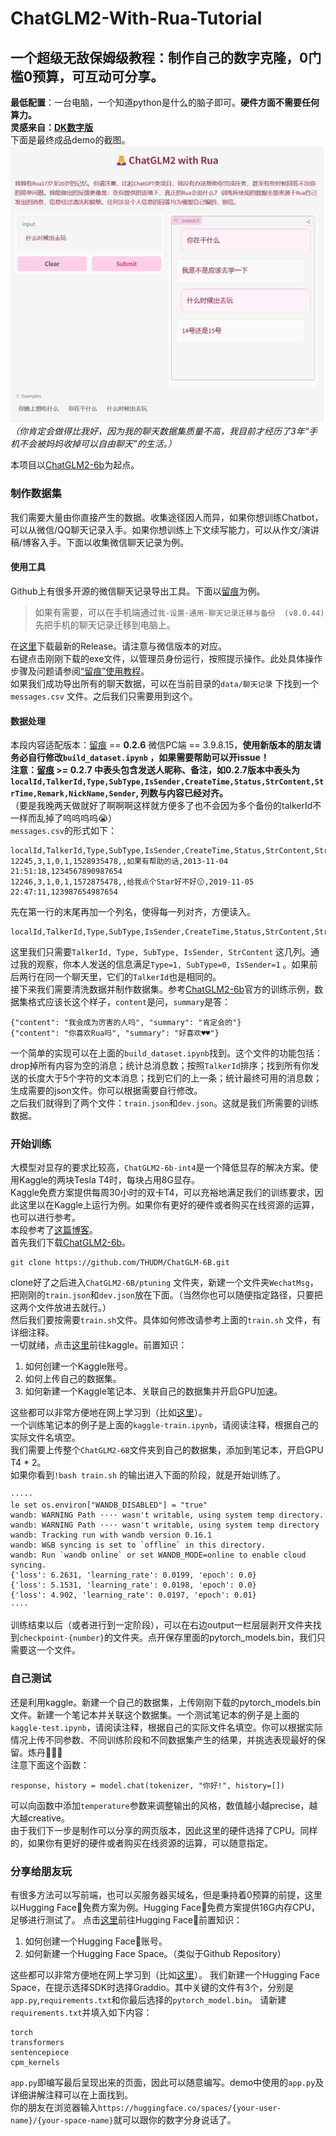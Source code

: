 # ChatGLM2-With-Rua-Tutorial
**一个超级无敌保姆级教程：制作自己的数字克隆，0门槛0预算，可互动可分享。**  
---
**最低配置**：一台电脑，一个知道python是什么的脑子即可。**硬件方面不需要任何算力。**     
**灵感来自：[DK数字版](https://greatdk.com/1908.html#comment-5026)**   
下面是最终成品demo的截图。     
![Demo](image/demo.png)  
*（你肯定会做得比我好，因为我的聊天数据集质量不高，我目前才经历了3年“手机不会被妈妈收掉可以自由聊天”的生活。）*  
  
本项目以[ChatGLM2-6b](https://github.com/THUDM/ChatGLM2-6B)为起点。
### 制作数据集
我们需要大量由你直接产生的数据。收集途径因人而异，如果你想训练Chatbot，可以从微信/QQ聊天记录入手。如果你想训练上下文续写能力，可以从作文/演讲稿/博客入手。下面以收集微信聊天记录为例。  
#### 使用工具
Github上有很多开源的微信聊天记录导出工具。下面以[留痕](https://github.com/LC044/WeChatMsg)为例。      
>如果有需要，可以在手机端通过`我-设置-通用-聊天记录迁移与备份  (v8.0.44)` 先把手机的聊天记录迁移到电脑上。     

在[这里](https://github.com/LC044/WeChatMsg/releases)下载最新的Release。请注意与微信版本的对应。  
右键点击刚刚下载的exe文件，以管理员身份运行，按照提示操作。此处具体操作步骤及问题请参阅[“留痕”使用教程](https://blog.lc044.love/post/5)。  
如果我们成功导出所有的聊天数据，可以在当前目录的`data/聊天记录` 下找到一个`messages.csv` 文件。之后我们只需要用到这个。   
#### 数据处理
本段内容适配版本：[留痕](https://github.com/LC044/WeChatMsg) == **0.2.6** 微信PC端 == 3.9.8.15，**使用新版本的朋友请务必自行修改`build_dataset.ipynb` ，如果需要帮助可以开issue！**  
**注意：[留痕](https://github.com/LC044/WeChatMsg) >= 0.2.7 中表头包含发送人昵称、备注，如0.2.7版本中表头为`localId,TalkerId,Type,SubType,IsSender,CreateTime,Status,StrContent,StrTime,Remark,NickName,Sender`, 列数与内容已经对齐。**  
（要是我晚两天做就好了啊啊啊这样就方便多了也不会因为多个备份的talkerId不一样而乱掉了呜呜呜呜😭）  
`messages.csv`的形式如下：
```
localId,TalkerId,Type,SubType,IsSender,CreateTime,Status,StrContent,StrTime
12245,3,1,0,1,1528935478,,如果有帮助的话,2013-11-04 21:51:18,1234567890987654
12246,3,1,0,1,1572875478,,给我点个Star好不好😗,2019-11-05 22:47:11,123987654987654
```
先在第一行的末尾再加一个列名，使得每一列对齐，方便读入。  
```
localId,TalkerId,Type,SubType,IsSender,CreateTime,Status,StrContent,StrTime,_
```
这里我们只需要`TalkerId, Type, SubType, IsSender, StrContent` 这几列。通过我的观察，你本人发送的信息满足`Type=1, SubType=0, IsSender=1` 。如果前后两行在同一个聊天里，它们的`TalkerId`也是相同的。    
接下来我们需要清洗数据并制作数据集。参考[ChatGLM2-6b](https://github.com/THUDM/ChatGLM2-6B)官方的训练示例，数据集格式应该长这个样子，`content`是问，`summary`是答：  
```
{"content": "我会成为厉害的人吗", "summary": "肯定会的"}
{"content": "你喜欢Rua吗", "summary": "好喜欢♥♥"}
```
一个简单的实现可以在上面的`build_dataset.ipynb`找到。这个文件的功能包括：drop掉所有内容为空的消息；统计总消息数；按照`TalkerId`排序；找到所有你发送的长度大于5个字符的文本消息；找到它们的上一条；统计最终可用的消息数；生成需要的json文件。你可以根据需要自行修改。  
之后我们就得到了两个文件：`train.json`和`dev.json`。这就是我们所需要的训练数据。    
### 开始训练
大模型对显存的要求比较高，`ChatGLM2-6b-int4`是一个降低显存的解决方案。使用Kaggle的两块Tesla T4时，每块占用8G显存。    
Kaggle免费方案提供每周30小时的双卡T4，可以充裕地满足我们的训练要求，因此这里以在Kaggle上运行为例。如果你有更好的硬件或者购买在线资源的运算，也可以进行参考。  
本段参考了[这篇博客](https://blog.csdn.net/qq_72632426/article/details/130898002)。  
首先我们下载[ChatGLM2-6b](https://github.com/THUDM/ChatGLM2-6B)。  
```
git clone https://github.com/THUDM/ChatGLM-6B.git
```
clone好了之后进入`ChatGLM2-6B/ptuning` 文件夹，新建一个文件夹`WechatMsg`，把刚刚的`train.json`和`dev.json`放在下面。（当然你也可以随便指定路径，只要把这两个文件放进去就行。）  
然后我们要按需要`train.sh`文件。具体如何修改请参考上面的`train.sh` 文件，有详细注释。  
一切就绪，点击[这里](https://www.kaggle.com/)前往kaggle。前置知识：  
1. 如何创建一个Kaggle账号。
2. 如何上传自己的数据集。
3. 如何新建一个Kaggle笔记本、关联自己的数据集并开启GPU加速。

这些都可以非常方便地在网上学习到（比如[这里](https://blog.csdn.net/qq_53919099/article/details/130867160)）。  
一个训练笔记本的例子是上面的`kaggle-train.ipynb`，请阅读注释，根据自己的实际文件名填空。  
我们需要上传整个`ChatGLM2-6B`文件夹到自己的数据集，添加到笔记本，开启GPU T4 * 2。  
如果你看到`!bash train.sh` 的输出进入下面的阶段，就是开始训练了。  
```
·····
le set os.environ["WANDB_DISABLED"] = "true"
wandb: WARNING Path ···· wasn't writable, using system temp directory.
wandb: WARNING Path ···· wasn't writable, using system temp directory
wandb: Tracking run with wandb version 0.16.1
wandb: W&B syncing is set to `offline` in this directory.  
wandb: Run `wandb online` or set WANDB_MODE=online to enable cloud syncing.
{'loss': 6.2631, 'learning_rate': 0.0199, 'epoch': 0.0}                         
{'loss': 5.1531, 'learning_rate': 0.0198, 'epoch': 0.0}                         
{'loss': 4.902, 'learning_rate': 0.0197, 'epoch': 0.01} 
····
```
训练结束以后（或者进行到一定阶段），可以在右边output一栏层层剥开文件夹找到`checkpoint-{number}`的文件夹。点开保存里面的pytorch_models.bin，我们只需要这一个文件。  
### 自己测试
还是利用kaggle。新建一个自己的数据集，上传刚刚下载的pytorch_models.bin文件。新建一个笔记本并关联这个数据集。一个测试笔记本的例子是上面的`kaggle-test.ipynb`，请阅读注释，根据自己的实际文件名填空。你可以根据实际情况上传不同参数、不同训练阶段和不同数据集产生的结果，并挑选表现最好的保留。炼丹🐒🐒🐒    
注意下面这个函数：  
``` 
response, history = model.chat(tokenizer, "你好!", history=[])
```
可以向函数中添加`temperature`参数来调整输出的风格，数值越小越precise，越大越creative。  
由于我们下一步是制作可以分享的网页版本，因此这里的硬件选择了CPU。同样的，如果你有更好的硬件或者购买在线资源的运算，可以随意指定。
### 分享给朋友玩
有很多方法可以写前端，也可以买服务器买域名，但是秉持着0预算的前提，这里以Hugging Face🤗免费方案为例。Hugging Face🤗免费方案提供16G内存CPU，足够进行测试了。
点击[这里](https://huggingface.co/)前往Hugging Face🤗前置知识：  
1. 如何创建一个Hugging Face🤗账号。
2. 如何新建一个Hugging Face Space。（类似于Github Repository）
   
这些都可以非常方便地在网上学习到（比如[这里](https://www.kdnuggets.com/2023/06/build-ai-chatbot-5-minutes-hugging-face-gradio.html)）。
我们新建一个Hugging Face Space，在提示选择SDK时选择Graddio。其中关键的文件有3个，分别是`app.py`,`requirements.txt`和你最后选择的`pytorch_model.bin`。
请新建`requirements.txt`并填入如下内容：
```
torch
transformers
sentencepiece
cpm_kernels
```
`app.py`即编写最后呈现出来的页面，因此可以随意编写。demo中使用的`app.py`及详细讲解注释可以在上面找到。    
你的朋友在浏览器输入`https://huggingface.co/spaces/{your-user-name}/{your-space-name}`就可以跟你的数字分身说话了。

